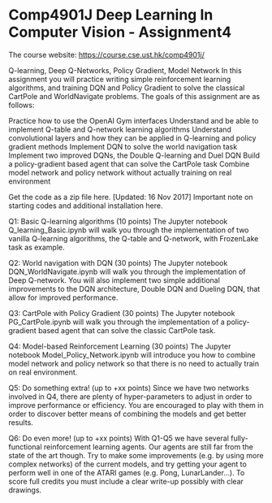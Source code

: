# Comp4901J Deep Learning In Computer Vision - Assignment4

The course website: https://course.cse.ust.hk/comp4901j/

Q-learning, Deep Q-Networks, Policy Gradient, Model Network
In this assignment you will practice writing simple reinforcement learning algorithms, and training DQN and Policy Gradient to solve the classical CartPole and WorldNavigate problems. The goals of this assignment are as follows:

Practice how to use the OpenAI Gym interfaces
Understand and be able to implement Q-table and Q-network learning algorithms
Understand convolutional layers and how they can be applied in Q-learning and policy gradient methods
Implement DQN to solve the world navigation task
Implement two improved DQNs, the Double Q-learning and Duel DQN
Build a policy-gradient based agent that can solve the CartPole task
Combine model network and policy network without actually training on real environment

Get the code as a zip file here. [Updated: 16 Nov 2017] Important note on starting codes and additional installation here.

Q1: Basic Q-learning algorithms (10 points)
The Jupyter notebook Q_learning_Basic.ipynb will walk you through the implementation of two vanilla Q-learning algorithms, the Q-table and Q-network, with FrozenLake task as example.

Q2: World navigation with DQN (30 points)
The Jupyter notebook DQN_WorldNavigate.ipynb will walk you through the implementation of Deep Q-network. You will also implement two simple additional improvements to the DQN architecture, Double DQN and Dueling DQN, that allow for improved performance.

Q3: CartPole with Policy Gradient (30 points)
The Jupyter notebook PG_CartPole.ipynb will walk you through the implementation of a policy-gradient based agent that can solve the classic CartPole task.

Q4: Model-based Reinforcement Learning (30 points)
The Jupyter notebook Model_Policy_Network.ipynb will introduce you how to combine model network and policy network so that there is no need to actually train on real environment.

Q5: Do something extra! (up to +xx points)
Since we have two networks involved in Q4, there are plenty of hyper-parameters to adjust in order to improve performance or efficiency. You are encouraged to play with them in order to discover better means of combining the models and get better results.

Q6: Do even more! (up to +xx points)
With Q1-Q5 we have several fully-functional reinforcement learning agents. Our agents are still far from the state of the art though. Try to make some improvements (e.g. by using more complex networks) of the current models, and try getting your agent to perform well in one of the ATARI games (e.g. Pong, LunarLander...). To score full credits you must include a clear write-up possibly with clear drawings.
